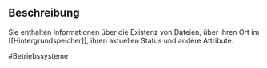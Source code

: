 ## Beschreibung
Sie enthalten Informationen über die Existenz von Dateien, über ihren Ort im [[Hintergrundspeicher]], ihren aktuellen Status und andere Attribute.

#Betriebssysteme 